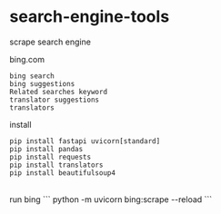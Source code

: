 # search-engine-tools
scrape search engine

bing.com
</br>
```
bing search
bing suggestions
Related searches keyword
translator suggestions
translators

```

install
</br>
```
pip install fastapi uvicorn[standard]
pip install pandas
pip install requests
pip install translators
pip install beautifulsoup4
```
</br>
run bing
```
python -m uvicorn bing:scrape --reload
```
